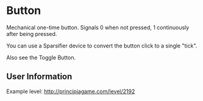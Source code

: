 # Button
Mechanical one-time button. Signals 0 when not pressed, 1 continuously after being pressed.

You can use a Sparsifier device to convert the button click to a single "tick".

Also see the Toggle Button.

## User Information
Example level: http://principiagame.com/level/2192